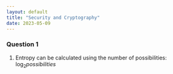 ```yaml
---
layout: default
title: "Security and Cryptography"
date: 2023-05-09
---
```


### Question 1
1. Entropy can be calculated using the number of possibilities:
   $\log_{2}possibilities$
